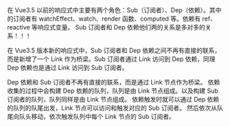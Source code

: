 在 Vue3.5 以前的响应式中主要有两个角色：Sub（订阅者）、Dep（依赖）。其中的订阅者有 watchEffect、watch、render 函数、computed 等。依赖有 ref、reactive 等响应式变量。
Sub 订阅者和 Dep 依赖他们两的关系是多对多的关系！！！

<!--
dep.set(effect, effect._trackId);  Dep是用一个Map来存Sub
effect.deps[effect._depsLength++] = dep  Sub是用一个对象来存Dep
-->

在 Vue3.5 版本新的响应式中，Sub 订阅者和 Dep 依赖之间不再有直接的联系，而是新增了一个 Link 作为桥梁。Sub 订阅者通过 Link 访问到 Dep 依赖，同理 Dep 依赖也是通过 Link 访问到 Sub 订阅者。

Dep 依赖和 Sub 订阅者不再有直接的联系，而是通过 Link 节点作为桥梁。
依赖收集的过程中会构建 Dep 依赖的队列，队列是由 Link 节点组成。以及构建 Sub 订阅者的队列，队列同样是由 Link 节点组成。
依赖触发时就可以通过 Dep 依赖的队列的队尾出发，Link 节点可以访问和触发对应的 Sub 订阅者。
然后依次从队尾向队头移动，依次触发队列中每个 Link 节点的 Sub 订阅者。
